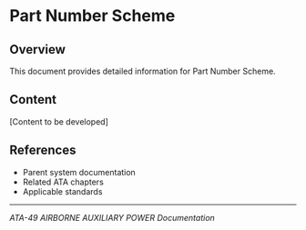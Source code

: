 # Part Number Scheme

## Overview

This document provides detailed information for Part Number Scheme.

## Content

[Content to be developed]

## References

- Parent system documentation
- Related ATA chapters
- Applicable standards

---

*ATA-49 AIRBORNE AUXILIARY POWER Documentation*
